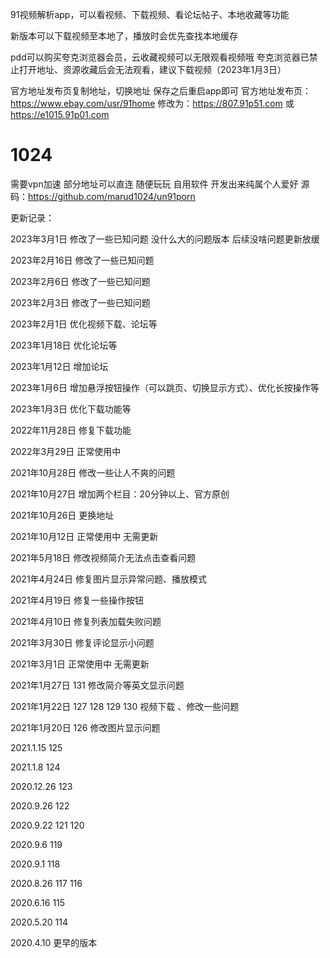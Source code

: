 
91视频解析app，可以看视频、下载视频、看论坛帖子、本地收藏等功能


新版本可以下载视频至本地了，播放时会优先查找本地缓存

pdd可以购买夸克浏览器会员，云收藏视频可以无限观看视频哦 夸克浏览器已禁止打开地址、资源收藏后会无法观看，建议下载视频（2023年1月3日）

官方地址发布页复制地址，切换地址 保存之后重启app即可
  官方地址发布页：https://www.ebay.com/usr/91home
  修改为：https://807.91p51.com 或 https://e1015.91p01.com


# 1024
需要vpn加速 部分地址可以直连
随便玩玩 自用软件 开发出来纯属个人爱好
源码：https://github.com/marud1024/un91porn

更新记录：

2023年3月1日    修改了一些已知问题  没什么大的问题版本 后续没啥问题更新放缓

2023年2月16日    修改了一些已知问题

2023年2月6日     修改了一些已知问题

2023年2月3日     修改了一些已知问题

2023年2月1日     优化视频下载、论坛等

2023年1月18日    优化论坛等

2023年1月12日    增加论坛

2023年1月6日     增加悬浮按钮操作（可以跳页、切换显示方式）、优化长按操作等

2023年1月3日     优化下载功能等

2022年11月28日   修复下载功能

2022年3月29日   正常使用中

2021年10月28日  修改一些让人不爽的问题

2021年10月27日  增加两个栏目：20分钟以上、官方原创

2021年10月26日  更换地址

2021年10月12日  正常使用中 无需更新

2021年5月18日 修改视频简介无法点击查看问题

2021年4月24日 修复图片显示异常问题、播放模式

2021年4月19日 修复一些操作按钮

2021年4月10日 修复列表加载失败问题

2021年3月30日 修复评论显示小问题

2021年3月1日 正常使用中 无需更新

2021年1月27日 131
修改简介等英文显示问题

2021年1月22日 127 128 129 130
视频下载 、修改一些问题

2021年1月20日 126
修改图片显示问题

2021.1.15      125

2021.1.8      124

2020.12.26     123

2020.9.26      122

2020.9.22     121 120

2020.9.6      119

2020.9.1      118

2020.8.26      117 116

2020.6.16      115

2020.5.20     114

2020.4.10    更早的版本

